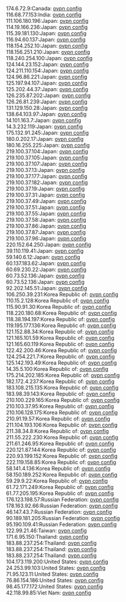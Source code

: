 174.6.72.9:Canada: [ovpn config](vpn/174_6_72_9.ovpn)  
116.68.77.153:India: [ovpn config](vpn/116_68_77_153.ovpn)  
111.106.180.196:Japan: [ovpn config](vpn/111_106_180_196.ovpn)  
114.19.166.236:Japan: [ovpn config](vpn/114_19_166_236.ovpn)  
115.39.181.130:Japan: [ovpn config](vpn/115_39_181_130.ovpn)  
116.94.60.137:Japan: [ovpn config](vpn/116_94_60_137.ovpn)  
118.154.252.10:Japan: [ovpn config](vpn/118_154_252_10.ovpn)  
118.156.251.210:Japan: [ovpn config](vpn/118_156_251_210.ovpn)  
118.240.254.100:Japan: [ovpn config](vpn/118_240_254_100.ovpn)  
124.144.23.152:Japan: [ovpn config](vpn/124_144_23_152.ovpn)  
124.211.110.154:Japan: [ovpn config](vpn/124_211_110_154.ovpn)  
124.96.86.221:Japan: [ovpn config](vpn/124_96_86_221.ovpn)  
125.197.94.107:Japan: [ovpn config](vpn/125_197_94_107.ovpn)  
125.202.44.37:Japan: [ovpn config](vpn/125_202_44_37.ovpn)  
126.235.87.202:Japan: [ovpn config](vpn/126_235_87_202.ovpn)  
126.26.81.239:Japan: [ovpn config](vpn/126_26_81_239.ovpn)  
131.129.150.28:Japan: [ovpn config](vpn/131_129_150_28.ovpn)  
138.64.103.97:Japan: [ovpn config](vpn/138_64_103_97.ovpn)  
14.101.163.7:Japan: [ovpn config](vpn/14_101_163_7.ovpn)  
14.3.232.119:Japan: [ovpn config](vpn/14_3_232_119.ovpn)  
175.132.91.245:Japan: [ovpn config](vpn/175_132_91_245.ovpn)  
180.0.202.17:Japan: [ovpn config](vpn/180_0_202_17.ovpn)  
180.16.255.225:Japan: [ovpn config](vpn/180_16_255_225.ovpn)  
219.100.37.104:Japan: [ovpn config](vpn/219_100_37_104.ovpn)  
219.100.37.105:Japan: [ovpn config](vpn/219_100_37_105.ovpn)  
219.100.37.107:Japan: [ovpn config](vpn/219_100_37_107.ovpn)  
219.100.37.13:Japan: [ovpn config](vpn/219_100_37_13.ovpn)  
219.100.37.177:Japan: [ovpn config](vpn/219_100_37_177.ovpn)  
219.100.37.182:Japan: [ovpn config](vpn/219_100_37_182.ovpn)  
219.100.37.19:Japan: [ovpn config](vpn/219_100_37_19.ovpn)  
219.100.37.31:Japan: [ovpn config](vpn/219_100_37_31.ovpn)  
219.100.37.49:Japan: [ovpn config](vpn/219_100_37_49.ovpn)  
219.100.37.51:Japan: [ovpn config](vpn/219_100_37_51.ovpn)  
219.100.37.55:Japan: [ovpn config](vpn/219_100_37_55.ovpn)  
219.100.37.58:Japan: [ovpn config](vpn/219_100_37_58.ovpn)  
219.100.37.86:Japan: [ovpn config](vpn/219_100_37_86.ovpn)  
219.100.37.87:Japan: [ovpn config](vpn/219_100_37_87.ovpn)  
219.100.37.96:Japan: [ovpn config](vpn/219_100_37_96.ovpn)  
220.152.64.250:Japan: [ovpn config](vpn/220_152_64_250.ovpn)  
39.110.119.41:Japan: [ovpn config](vpn/39_110_119_41.ovpn)  
59.140.6.12:Japan: [ovpn config](vpn/59_140_6_12.ovpn)  
60.137.183.62:Japan: [ovpn config](vpn/60_137_183_62.ovpn)  
60.69.230.22:Japan: [ovpn config](vpn/60_69_230_22.ovpn)  
60.73.52.136:Japan: [ovpn config](vpn/60_73_52_136.ovpn)  
60.73.52.136:Japan: [ovpn config](vpn/60_73_52_136.ovpn)  
92.202.145.51:Japan: [ovpn config](vpn/92_202_145_51.ovpn)  
106.250.39.231:Korea Republic of: [ovpn config](vpn/106_250_39_231.ovpn)  
110.15.2.128:Korea Republic of: [ovpn config](vpn/110_15_2_128.ovpn)  
115.90.91.30:Korea Republic of: [ovpn config](vpn/115_90_91_30.ovpn)  
118.220.180.68:Korea Republic of: [ovpn config](vpn/118_220_180_68.ovpn)  
118.38.194.197:Korea Republic of: [ovpn config](vpn/118_38_194_197.ovpn)  
119.195.177.136:Korea Republic of: [ovpn config](vpn/119_195_177_136.ovpn)  
121.152.88.34:Korea Republic of: [ovpn config](vpn/121_152_88_34.ovpn)  
121.165.101.59:Korea Republic of: [ovpn config](vpn/121_165_101_59.ovpn)  
121.165.60.119:Korea Republic of: [ovpn config](vpn/121_165_60_119.ovpn)  
122.42.200.46:Korea Republic of: [ovpn config](vpn/122_42_200_46.ovpn)  
124.254.221.7:Korea Republic of: [ovpn config](vpn/124_254_221_7.ovpn)  
125.142.193.49:Korea Republic of: [ovpn config](vpn/125_142_193_49.ovpn)  
14.35.5.100:Korea Republic of: [ovpn config](vpn/14_35_5_100.ovpn)  
175.214.202.185:Korea Republic of: [ovpn config](vpn/175_214_202_185.ovpn)  
182.172.4.237:Korea Republic of: [ovpn config](vpn/182_172_4_237.ovpn)  
183.108.215.135:Korea Republic of: [ovpn config](vpn/183_108_215_135.ovpn)  
183.98.39.143:Korea Republic of: [ovpn config](vpn/183_98_39_143.ovpn)  
210.100.229.165:Korea Republic of: [ovpn config](vpn/210_100_229_165.ovpn)  
210.103.37.95:Korea Republic of: [ovpn config](vpn/210_103_37_95.ovpn)  
210.106.128.175:Korea Republic of: [ovpn config](vpn/210_106_128_175.ovpn)  
210.91.19.57:Korea Republic of: [ovpn config](vpn/210_91_19_57.ovpn)  
211.104.193.106:Korea Republic of: [ovpn config](vpn/211_104_193_106.ovpn)  
211.38.34.8:Korea Republic of: [ovpn config](vpn/211_38_34_8.ovpn)  
211.55.222.230:Korea Republic of: [ovpn config](vpn/211_55_222_230.ovpn)  
211.61.246.95:Korea Republic of: [ovpn config](vpn/211_61_246_95.ovpn)  
220.121.87.144:Korea Republic of: [ovpn config](vpn/220_121_87_144.ovpn)  
220.93.199.152:Korea Republic of: [ovpn config](vpn/220_93_199_152.ovpn)  
222.119.158.85:Korea Republic of: [ovpn config](vpn/222_119_158_85.ovpn)  
58.141.4.136:Korea Republic of: [ovpn config](vpn/58_141_4_136.ovpn)  
58.150.189.252:Korea Republic of: [ovpn config](vpn/58_150_189_252.ovpn)  
59.29.9.22:Korea Republic of: [ovpn config](vpn/59_29_9_22.ovpn)  
61.72.171.249:Korea Republic of: [ovpn config](vpn/61_72_171_249.ovpn)  
61.77.205.195:Korea Republic of: [ovpn config](vpn/61_77_205_195.ovpn)  
176.123.198.57:Russian Federation: [ovpn config](vpn/176_123_198_57.ovpn)  
178.163.92.66:Russian Federation: [ovpn config](vpn/178_163_92_66.ovpn)  
46.147.43.7:Russian Federation: [ovpn config](vpn/46_147_43_7.ovpn)  
90.189.181.205:Russian Federation: [ovpn config](vpn/90_189_181_205.ovpn)  
95.190.109.41:Russian Federation: [ovpn config](vpn/95_190_109_41.ovpn)  
122.99.21.46:Taiwan: [ovpn config](vpn/122_99_21_46.ovpn)  
171.6.95.150:Thailand: [ovpn config](vpn/171_6_95_150.ovpn)  
183.88.237.254:Thailand: [ovpn config](vpn/183_88_237_254.ovpn)  
183.88.237.254:Thailand: [ovpn config](vpn/183_88_237_254.ovpn)  
183.88.237.254:Thailand: [ovpn config](vpn/183_88_237_254.ovpn)  
104.173.119.200:United States: [ovpn config](vpn/104_173_119_200.ovpn)  
24.253.99.103:United States: [ovpn config](vpn/24_253_99_103.ovpn)  
71.95.123.11:United States: [ovpn config](vpn/71_95_123_11.ovpn)  
76.86.154.186:United States: [ovpn config](vpn/76_86_154_186.ovpn)  
98.45.177.172:United States: [ovpn config](vpn/98_45_177_172.ovpn)  
42.118.99.85:Viet Nam: [ovpn config](vpn/42_118_99_85.ovpn)  
